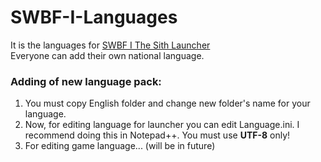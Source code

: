 # SWBF-I-Languages
It is the languages for [SWBF I The Sith Launcher](https://github.com/Foxente/SWBF-I-The-Sith-Launcher)  
Everyone can add their own national language.  
### Adding of new language pack:
1) You must copy English folder and change new folder's name for your language.
2) Now, for editing language for launcher you can edit Language.ini. I recommend doing this in Notepad++. You must use **UTF-8** only!
3) For editing game language... (will be in future)